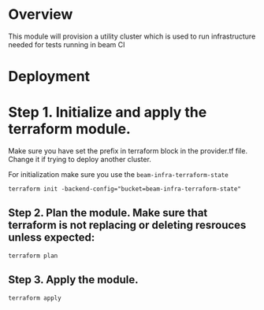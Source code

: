 <!--
    Licensed to the Apache Software Foundation (ASF) under one
    or more contributor license agreements.  See the NOTICE file
    distributed with this work for additional information
    regarding copyright ownership.  The ASF licenses this file
    to you under the Apache License, Version 2.0 (the
    "License"); you may not use this file except in compliance
    with the License.  You may obtain a copy of the License at

      http://www.apache.org/licenses/LICENSE-2.0

    Unless required by applicable law or agreed to in writing,
    software distributed under the License is distributed on an
    "AS IS" BASIS, WITHOUT WARRANTIES OR CONDITIONS OF ANY
    KIND, either express or implied.  See the License for the
    specific language governing permissions and limitations
    under the License.
-->

# Overview

This module will provision a utility cluster which is used to run infrastructure needed for tests running in beam CI

# Deployment

# Step 1. Initialize and apply the terraform module.

Make sure you have set the prefix in terraform block in the provider.tf file. Change it if trying to deploy another cluster.

For initialization make sure you use the `beam-infra-terraform-state`
```
terraform init -backend-config="bucket=beam-infra-terraform-state"
```
## Step 2. Plan the module. Make sure that terraform is not replacing or deleting resrouces unless expected:
```
terraform plan
```
## Step 3. Apply the module.
```
terraform apply
```